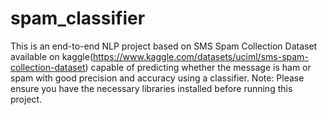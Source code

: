 # spam_classifier
This is an end-to-end NLP project based on SMS Spam Collection Dataset available on kaggle(https://www.kaggle.com/datasets/uciml/sms-spam-collection-dataset) capable of predicting whether the message is ham or spam with good precision and accuracy using a classifier. Note: Please ensure you have the necessary libraries installed before running this project.
